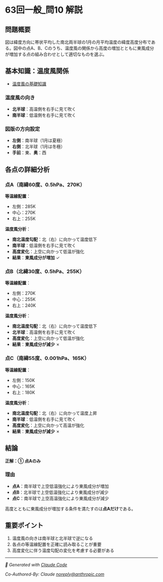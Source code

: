 # 63回一般_問10 解説

## 問題概要
図は緯度方向に帯状平均した南北両半球の1月の月平均温度の緯度高度分布である。図中の点A、B、Cのうち、温度風の関係から高度の増加とともに東風成分が増加する点の組み合わせとして適切なものを選ぶ。

## 基本知識：温度風関係
- [温度風の基礎知識](https://kishounomoto.com/2023/01/07/%E6%B8%A9%E5%BA%A6%E9%A2%A8%E3%81%AE%E5%9F%BA%E7%A4%8E%E7%9F%A5%E8%AD%98/)

### 温度風の向き
- **北半球**：高温側を右手に見て吹く
- **南半球**：低温側を右手に見て吹く

### 図版の方向設定
- **左側**：南半球（1月は夏極）
- **右側**：北半球（1月は冬極）
- **手前**：東、**奥**：西

## 各点の詳細分析

### 点A（南緯60度、0.5hPa、270K）
**等温線配置**：
- 左側：285K
- 中心：270K
- 右上：255K

**温度風分析**：
- **南北温度勾配**：北（右）に向かって温度低下
- **南半球**：低温側を右手に見て吹く
- **高度変化**：上空に向かって低温が強化
- **結果**：**東風成分が増加** ✓

### 点B（北緯30度、0.5hPa、255K）
**等温線配置**：
- 左側：270K
- 中心：255K
- 右上：240K

**温度風分析**：
- **南北温度勾配**：北（右）に向かって温度低下
- **北半球**：高温側を右手に見て吹く
- **高度変化**：上空に向かって低温が強化
- **結果**：**東風成分が減少** ✗

### 点C（南緯55度、0.001hPa、165K）
**等温線配置**：
- 左側：150K
- 中心：165K
- 右上：180K

**温度風分析**：
- **南北温度勾配**：北（右）に向かって温度上昇
- **南半球**：低温側を右手に見て吹く
- **高度変化**：上空に向かって高温が強化
- **結果**：**東風成分が減少** ✗

## 結論

**正解：① 点Aのみ**

### 理由
- **点A**：南半球で上空低温強化により東風成分が増加
- **点B**：北半球で上空低温強化により東風成分が減少
- **点C**：南半球で上空高温強化により東風成分が減少

高度とともに東風成分が増加する条件を満たすのは**点Aだけ**である。

## 重要ポイント
1. 温度風の向きは南半球と北半球で逆になる
2. 各点の等温線配置を正確に読み取ることが重要
3. 高度変化に伴う温度勾配の変化を考慮する必要がある


---
*🤖 Generated with [Claude Code](https://claude.ai/code)*

*Co-Authored-By: Claude <noreply@anthropic.com>*